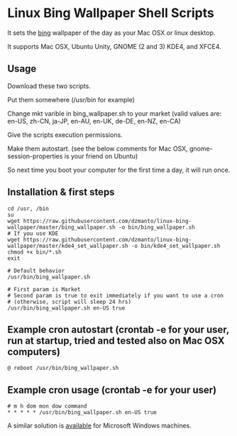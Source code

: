 # Linux Bing Wallpaper Shell Scripts

It sets the <a href="http://www.bing.com">bing</a> wallpaper of the day as your Mac OSX or linux desktop.

It supports Mac OSX, Ubuntu Unity, GNOME (2 and 3) KDE4, and XFCE4.

## Usage

Download these two scripts.

Put them somewhere (/usr/bin for example)

Change mkt varible in bing_wallpaper.sh to your market (valid values are: en-US, zh-CN, ja-JP, en-AU, en-UK, de-DE, en-NZ, en-CA)

Give the scripts execution permissions.

Make them autostart. (see the below comments for Mac OSX, gnome-session-properties is your friend on Ubuntu)

So next time you boot your computer for the first time a day, it will run once.

## Installation & first steps
```
cd /usr, /bin
su
wget https://raw.githubusercontent.com/dzmanto/linux-bing-wallpaper/master/bing_wallpaper.sh -o bin/bing_wallpaper.sh
# If you use KDE
wget https://raw.githubusercontent.com/dzmanto/linux-bing-wallpaper/master/kde4_set_wallpaper.sh -o bin/kde4_set_wallpaper.sh
chmod +x bin/*.sh
exit

# Default behavior
/usr/bin/bing_wallpaper.sh

# First param is Market
# Second param is true to exit immediately if you want to use a cron
# (otherwise, script will sleep 24 hrs)
/usr/bin/bing_wallpaper.sh en-US true
```

## Example cron autostart (crontab -e for your user, run at startup, tried and tested also on Mac OSX computers)
```
@ reboot /usr/bin/bing_wallpaper.sh
```

## Example cron usage (crontab -e for your user)
```
# m h dom mon dow command
* * * * * /usr/bin/bing_wallpaper.sh en-US true
```
<p>A similar solution is <a href="https://github.com/dzmanto/bang">available</a> for Microsoft Windows machines. </p>
